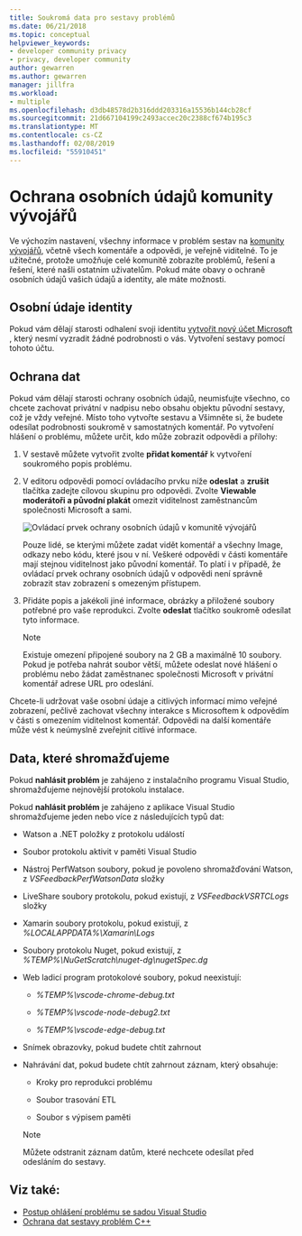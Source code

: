 ```yaml
---
title: Soukromá data pro sestavy problémů
ms.date: 06/21/2018
ms.topic: conceptual
helpviewer_keywords:
- developer community privacy
- privacy, developer community
author: gewarren
ms.author: gewarren
manager: jillfra
ms.workload:
- multiple
ms.openlocfilehash: d3db48578d2b316ddd203316a15536b144cb28cf
ms.sourcegitcommit: 21d667104199c2493accec20c2388cf674b195c3
ms.translationtype: MT
ms.contentlocale: cs-CZ
ms.lasthandoff: 02/08/2019
ms.locfileid: "55910451"
---
```

# <a name="developer-community-data-privacy"></a>Ochrana osobních údajů komunity vývojářů

Ve výchozím nastavení, všechny informace v problém sestav na [komunity vývojářů](https://developercommunity.visualstudio.com/), včetně všech komentáře a odpovědi, je veřejně viditelné. To je užitečné, protože umožňuje celé komunitě zobrazíte problémů, řešení a řešení, které našli ostatním uživatelům. Pokud máte obavy o ochraně osobních údajů vašich údajů a identity, ale máte možnosti.

## <a name="identity-privacy"></a>Osobní údaje identity

Pokud vám dělají starosti odhalení svoji identitu [vytvořit nový účet Microsoft](https://signup.live.com/) , který nesmí vyzradit žádné podrobnosti o vás. Vytvoření sestavy pomocí tohoto účtu.

## <a name="data-privacy"></a>Ochrana dat

Pokud vám dělají starosti ochrany osobních údajů, neumisťujte všechno, co chcete zachovat privátní v nadpisu nebo obsahu objektu původní sestavy, což je vždy veřejné. Místo toho vytvořte sestavu a Všimněte si, že budete odesílat podrobnosti soukromě v samostatných komentář. Po vytvoření hlášení o problému, můžete určit, kdo může zobrazit odpovědi a přílohy:

1. V sestavě můžete vytvořit zvolte **přidat komentář** k vytvoření soukromého popis problému.

2. V editoru odpovědi pomocí ovládacího prvku níže **odeslat** a **zrušit** tlačítka zadejte cílovou skupinu pro odpovědi. Zvolte **Viewable moderátoři a původní plakát** omezit viditelnost zaměstnancům společnosti Microsoft a sami.

   ![Ovládací prvek ochrany osobních údajů v komunitě vývojářů](media/developer-community-privacy-control.png)

   Pouze lidé, se kterými můžete zadat vidět komentář a všechny Image, odkazy nebo kódu, které jsou v ní. Veškeré odpovědi v části komentáře mají stejnou viditelnost jako původní komentář. To platí i v případě, že ovládací prvek ochrany osobních údajů v odpovědi není správně zobrazit stav zobrazení s omezeným přístupem.

3. Přidáte popis a jakékoli jiné informace, obrázky a přiložené soubory potřebné pro vaše reprodukci. Zvolte **odeslat** tlačítko soukromě odesílat tyto informace.

   > [!NOTE]
   > Existuje omezení připojené soubory na 2 GB a maximálně 10 soubory. Pokud je potřeba nahrát soubor větší, můžete odeslat nové hlášení o problému nebo žádat zaměstnanec společnosti Microsoft v privátní komentář adrese URL pro odeslání.

Chcete-li udržovat vaše osobní údaje a citlivých informací mimo veřejné zobrazení, pečlivě zachovat všechny interakce s Microsoftem k odpovědím v části s omezením viditelnost komentář. Odpovědi na další komentáře může vést k neúmyslně zveřejnit citlivé informace.

## <a name="data-we-collect"></a>Data, které shromažďujeme

Pokud **nahlásit problém** je zahájeno z instalačního programu Visual Studio, shromažďujeme nejnovější protokolu instalace.

Pokud **nahlásit problém** je zahájeno z aplikace Visual Studio shromažďujeme jeden nebo více z následujících typů dat:

- Watson a .NET položky z protokolu událostí

- Soubor protokolu aktivit v paměti Visual Studio

- Nástroj PerfWatson soubory, pokud je povoleno shromažďování Watson, z *VSFeedbackPerfWatsonData* složky

- LiveShare soubory protokolu, pokud existují, z *VSFeedbackVSRTCLogs* složky

- Xamarin soubory protokolu, pokud existují, z *%LOCALAPPDATA%\Xamarin\Logs*

- Soubory protokolu Nuget, pokud existují, z *%TEMP%\NuGetScratch\nuget-dg\nugetSpec.dg*

- Web ladicí program protokolové soubory, pokud neexistují:

   - *%TEMP%\vscode-chrome-debug.txt*

   - *%TEMP%\vscode-node-debug2.txt*

   - *%TEMP%\vscode-edge-debug.txt*

- Snímek obrazovky, pokud budete chtít zahrnout

- Nahrávání dat, pokud budete chtít zahrnout záznam, který obsahuje:

   - Kroky pro reprodukci problému

   - Soubor trasování ETL

   - Soubor s výpisem paměti

    > [!NOTE]
    > Můžete odstranit záznam datům, které nechcete odesílat před odesláním do sestavy.

## <a name="see-also"></a>Viz také:

- [Postup ohlášení problému se sadou Visual Studio](how-to-report-a-problem-with-visual-studio-2017.md)
- [Ochrana dat sestavy problém C++](/cpp/how-to-report-a-problem-with-the-visual-cpp-toolset#reports-and-privacy)